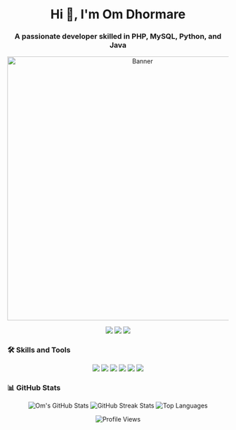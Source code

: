 <h1 align="center">Hi 👋, I'm Om Dhormare</h1>
<h3 align="center">A passionate developer skilled in PHP, MySQL, Python, and Java</h3>

<p align="center">
  <img src="https://i.imgur.com/yourBannerImageLink.gif" alt="Banner" width="600"/>
</p>

<p align="center">
<a href="https://github.com/omdhormare"><img src="https://img.shields.io/badge/GitHub-000?style=for-the-badge&logo=github&logoColor=white"/></a>
<a href="mailto:omdhormare@gmail.com"><img src="https://img.shields.io/badge/Email-red?style=for-the-badge&logo=gmail&logoColor=white"/></a>
<a href="https://linkedin.com/in/yourprofile"><img src="https://img.shields.io/badge/LinkedIn-blue?style=for-the-badge&logo=linkedin&logoColor=white"/></a>
</p>

### 🛠️ Skills and Tools
<p align="center">
  <img src="https://img.shields.io/badge/PHP-777BB4?style=for-the-badge&logo=php&logoColor=white" />
  <img src="https://img.shields.io/badge/MySQL-00000F?style=for-the-badge&logo=mysql&logoColor=white" />
  <img src="https://img.shields.io/badge/Python-3776AB?style=for-the-badge&logo=python&logoColor=white" />
  <img src="https://img.shields.io/badge/Java-ED8B00?style=for-the-badge&logo=openjdk&logoColor=white" />
  <img src="https://img.shields.io/badge/HTML-E34F26?style=for-the-badge&logo=html5&logoColor=white" />
  <img src="https://img.shields.io/badge/CSS-1572B6?style=for-the-badge&logo=css3&logoColor=white" />
</p>

### 📊 GitHub Stats
<p align="center">
  <img src="https://github-readme-stats.vercel.app/api?username=omdhormare&show_icons=true&theme=radical" alt="Om's GitHub Stats" />
  <img src="https://github-readme-streak-stats.herokuapp.com/?user=omdhormare&theme=radical" alt="GitHub Streak Stats" />
  <img src="https://github-readme-stats.vercel.app/api/top-langs/?username=omdhormare&layout=compact&theme=radical" alt="Top Languages" />
</p>

<p align="center">
  <img src="https://komarev.com/ghpvc/?username=omdhormare&style=for-the-badge" alt="Profile Views" />
</p>

